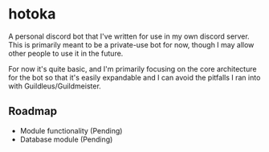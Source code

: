# hotoka
A personal discord bot that I've written for use in my own discord server. This is primarily meant to be a private-use bot for now, though I may allow other people to use it in the future.

For now it's quite basic, and I'm primarily focusing on the core architecture for the bot so that it's easily expandable and I can avoid the pitfalls I ran into with Guildleus/Guildmeister.

## Roadmap

 - Module functionality (Pending)
 - Database module (Pending)

